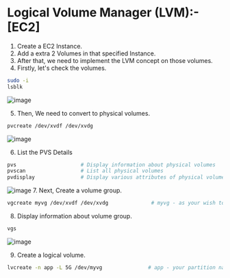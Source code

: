 # Logical Volume Manager (LVM):- [EC2]

1. Create a EC2 Instance.
2. Add a extra 2 Volumes in that specified Instance.
3. After that, we need to implement the LVM concept on those volumes.
4. Firstly, let's check the volumes.
```sh
sudo -i
lsblk
```
![image](https://github.com/fourtimes/linux/assets/91359308/9252b09b-b25f-4592-b501-cfa73eeae60d)

5. Then, We need to convert to physical volumes.
```sh
pvcreate /dev/xvdf /dev/xvdg
```
![image](https://github.com/fourtimes/linux/assets/91359308/ba9dc986-4c1f-415e-b79e-7e97ad182671)

6. List the PVS Details
```sh
pvs                     # Display information about physical volumes
pvscan                  # List all physical volumes
pvdisplay               # Display various attributes of physical volume(s)
```
![image](https://github.com/fourtimes/linux/assets/91359308/cdb66f77-82c6-47f0-92af-5a9b1f11bd78)
7. Next, Create a volume group.
```sh
vgcreate myvg /dev/xvdf /dev/xvdg              # myvg - as your wish to put volume group.
```
8. Display information about volume group.
```sh
vgs
```
![image](https://github.com/fourtimes/linux/assets/91359308/672b1dd1-54ea-4916-b8bf-26e1d47615d5)

9. Create a logical volume.
```sh
lvcreate -n app -L 5G /dev/myvg               # app - your partition name, 5G - allocate 5G storage, myvg - volume group
```
